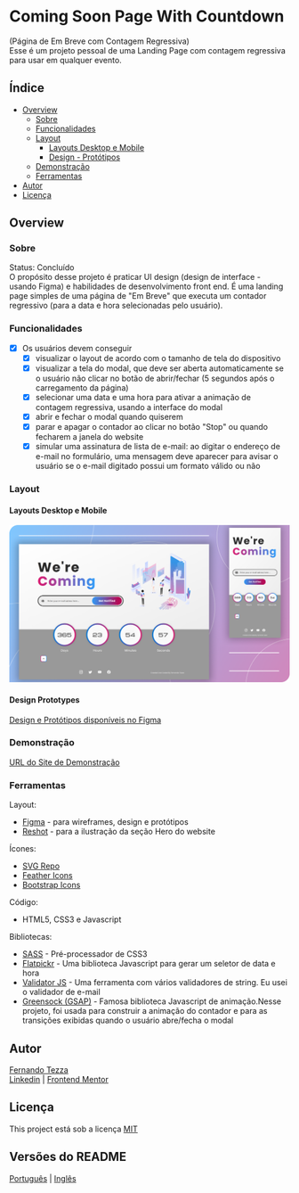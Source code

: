 # Coming Soon Page With Countdown 

(Página de Em Breve com Contagem Regressiva) \
Esse é um projeto pessoal de uma Landing Page com contagem regressiva para usar em qualquer evento.

## Índice

- [Overview](#overview)
  - [Sobre](#sobre)
  - [Funcionalidades](#funcionalidades)
  - [Layout](#layout)
    - [Layouts Desktop e Mobile](#layouts-desktop-e-mobile)
    - [Design - Protótipos](#design-protótipos)
  - [Demonstração](#demonstração)
  - [Ferramentas](#ferramentas)
- [Autor](#autor)
- [Licença](#licença)

## Overview

### Sobre

Status: Concluído\
O propósito desse projeto é praticar UI design (design de interface - usando Figma) e habilidades de desenvolvimento front end. É uma landing page simples de uma página de "Em Breve" que executa um contador regressivo (para a data e hora selecionadas pelo usuário).

### Funcionalidades
- [x] Os usuários devem conseguir
   - [x] visualizar o layout de acordo com o tamanho de tela do dispositivo
   - [x] visualizar a tela do modal, que deve ser aberta automaticamente se o usuário não clicar no botão de abrir/fechar (5 segundos após o carregamento da página)
   - [x] selecionar uma data e uma hora para ativar a animação de contagem regressiva, usando a interface do modal 
   - [x] abrir e fechar o modal quando quiserem
   - [x] parar e apagar o contador ao clicar no botão "Stop" ou quando fecharem a janela do website
   - [x] simular uma assinatura de lista de e-mail: ao digitar o endereço de e-mail no formulário, uma mensagem deve aparecer para avisar o usuário se o e-mail digitado possui um formato válido ou não  

### Layout

#### Layouts Desktop e Mobile

![Layouts Desktop e Mobile](./design/coming-soon-desktop-and-mobile.png)

#### Design Prototypes

[Design e Protótipos disponíveis no Figma](https://www.figma.com/file/z7OHMZDHZgmwVersdstHmA/ComingSoon?node-id=9%3A127)

### Demonstração
[URL do Site de Demonstração](https://nandotezza.github.io/coming-soon)

### Ferramentas

Layout:
- [Figma](https://www.figma.com) - para wireframes, design e protótipos
- [Reshot](https://www.reshot.com/) - para a ilustração da seção Hero do website

Ícones:
- [SVG Repo](https://www.svgrepo.com/) 
- [Feather Icons](https://feathericons.com/)
- [Bootstrap Icons](https://icons.getbootstrap.com/)

Código:
- HTML5, CSS3 e Javascript

Bibliotecas:
- [SASS](https://sass-lang.com/) - Pré-processador de CSS3
- [Flatpickr](https://flatpickr.js.org/) - Uma biblioteca Javascript para gerar um seletor de data e hora
- [Validator JS](https://github.com/validatorjs/validator.js/) - Uma ferramenta com vários validadores de string. Eu usei o validador de e-mail
- [Greensock (GSAP)](https://greensock.com/) - Famosa biblioteca Javascript de animação.Nesse projeto, foi usada para construir a animação do contador e para as transições exibidas quando o usuário abre/fecha o modal

## Autor

[Fernando Tezza](https://github.com/nandotezza) \
[Linkedin](https://www.linkedin.com/feed/)  |  [Frontend Mentor](https://www.frontendmentor.io/profile/nandotezza)

## Licença

This project está sob a licença [MIT](./LICENSE)

## Versões do README 
[Português](./README.md-pt-br)  |  [Inglês](./README.md)